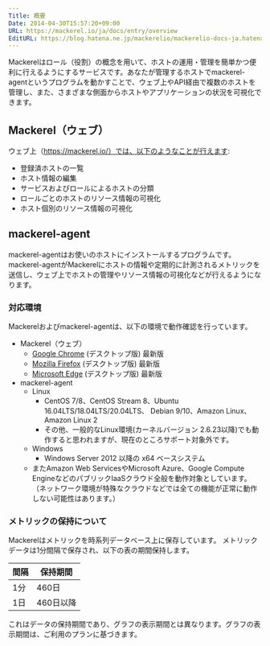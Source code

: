 ```yaml
---
Title: 概要
Date: 2014-04-30T15:57:20+09:00
URL: https://mackerel.io/ja/docs/entry/overview
EditURL: https://blog.hatena.ne.jp/mackerelio/mackerelio-docs-ja.hatenablog.mackerel.io/atom/entry/12921228815722985455
---
```


Mackerelはロール（役割）の概念を用いて、ホストの運用・管理を簡単かつ便利に行えるようにするサービスです。あなたが管理するホストでmackerel-agentというプログラムを動かすことで、ウェブ上やAPI経由で複数のホストを管理し、また、さまざまな側面からホストやアプリケーションの状況を可視化できます。

<!-- [Features](https://mackerel.io/ja/features)もあわせてご覧ください。-->

## Mackerel（ウェブ）

ウェブ上（https://mackerel.io/）では、以下のようなことが行えます:

- 登録済ホストの一覧
- ホスト情報の編集
- サービスおよびロールによるホストの分類
- ロールごとのホストのリソース情報の可視化
- ホスト個別のリソース情報の可視化

## mackerel-agent

mackerel-agentはお使いのホストにインストールするプログラムです。mackerel-agentがMackerelにホストの情報や定期的に計測されるメトリックを送信し、ウェブ上でホストの管理やリソース情報の可視化などが行えるようになります。


<h3 id="support-environments">対応環境</h3>

Mackerelおよびmackerel-agentは、以下の環境で動作確認を行っています。

- Mackerel（ウェブ）
  - [Google Chrome](https://www.google.com/chrome/) (デスクトップ版) 最新版
  - [Mozilla Firefox](https://www.mozilla.org/firefox/) (デスクトップ版) 最新版
  - [Microsoft Edge](https://www.microsoft.com/edge) (デスクトップ版) 最新版
- mackerel-agent
    - Linux
        - CentOS 7/8、CentOS Stream 8、Ubuntu 16.04LTS/18.04LTS/20.04LTS、 Debian 9/10、Amazon Linux、Amazon Linux 2
        - その他、一般的なLinux環境(カーネルバージョン 2.6.23以降)でも動作すると思われますが、現在のところサポート対象外です。
    - Windows
        - Windows Server 2012 以降の x64 ベースシステム
    - またAmazon Web ServicesやMicrosoft Azure、Google Compute EngineなどのパブリックIaaSクラウド全般を動作対象としています。（ネットワーク環境が特殊なクラウドなどでは全ての機能が正常に動作しない可能性はあります。）

<h3 id="tsdb-spec">メトリックの保持について</h3>

Mackerelはメトリックを時系列データベース上に保存しています。
メトリックデータは1分間隔で保存され、以下の表の期間保持します。

| 間隔  | 保持期間  |
|-------|-----------|
| 1分   | 460日     |
| 1日   | 460日以降 |

これはデータの保持期間であり、グラフの表示期間とは異なります。グラフの表示期間は、ご利用のプランに基づきます。
